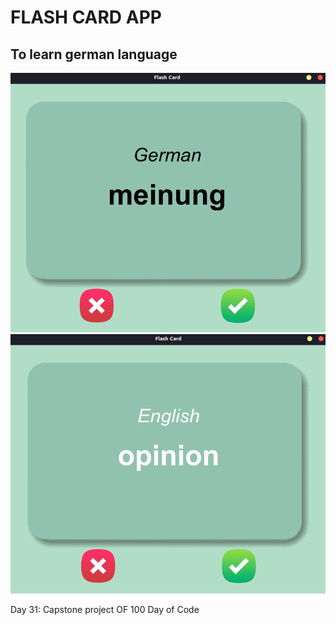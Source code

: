 # FLASH CARD APP
## To learn german language

![Front Image](/images/front.png?raw=true "Front Image")
![Back Image](/images/back.png?raw=true "Back Image")


Day 31: Capstone project OF 100 Day of Code
